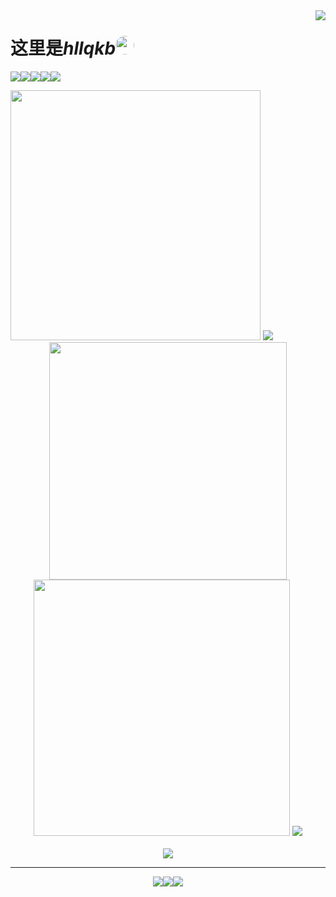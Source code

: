 <img align='right' src='https://hllqk.cn/b2/img/d5fb4437-3438-4bbe-af0e-62ba3e57ea37.png'>

# 这里是*hllqkb*<img style='border-radius: 50%; height: 30px; width: 30px;' src='https://cdn.shuia.tk/assets/img/logo-circul.png'>

<img align='middle' src="https://visitor-badge.glitch.me/badge?page_id=hllqk" /><img align='middle' src='https://hb.hllqk.cn/?text=%E6%98%AF%E5%AD%A6%E7%94%9F%EF%BC%81%E7%9D%BE%E8%B4%B5%E7%9A%84%E7%B4%AB%E8%89%B2%EF%BC%81&img=https://i.imgur.com/QncNJJ1.png&bgcolor1=a371f7&bgcolor2=8957e5'></img><img align='middle' src='https://hb.hllqk.cn/?text=♂&bgcolor1=b100ffd9&img=https://i.imgur.com/dGqcpPU.jpg'></img><img align='middle' src='https://hb.hllqk.cn/?text=VSCode&bgcolor1=24aff2&bgcolor2=0075b8&img=https://i.imgur.com/XksHKIV.jpg'></img><img align='middle' src='https://hb.hllqk.cn/?text=JavaScript&bgcolor1=f7df37&bgcolor2=f7df37&color=333&img=https://i.imgur.com/de9PXVn.jpg'></img>



<div align=left>
<img width='400px' src='https://github-readme-stats.vercel.app/api?username=hllqk'>
<img src='https://stats.justsong.cn/api/bilibili/?id=227561303'>
</div>
<div align=center>
<img src='https://hllqk.cn/b2/img/555.png' width=380px />
<img src='https://github-readme-stats.vercel.app/api/top-langs/?username=hllqk&layout=compact&hide_border=true&langs_count=10' width='410px'>
<img src='https://cloud.shuia.tk/hexo/0a072247-4613-4da6-a7e9-a05985e0123e.png'>
</div>  
<br>
<div align=center>
<img src='https://genshin-card.getloli.com/9/257461679.png'>
<hr>
  
[<img align='middle' src='https://hb.hllqk.cn/?text=个人主页&img=https://hllqk.cn/b2/img/FDT9Yeg.jpeg'></img>](https://cdn.shuia.tk/)[<img align='middle' src='https://hb.hllqk.cn/?text=我的博客'></img>](http://www.shui.tk/)[<img align='middle' src='https://hb.hllqk.cn/?text=联系我啊&img=https://hllqk.cn/b2/img/1FwssQY.jpeg'></img>](mailto:hllqk@outlook.com)
</div>
